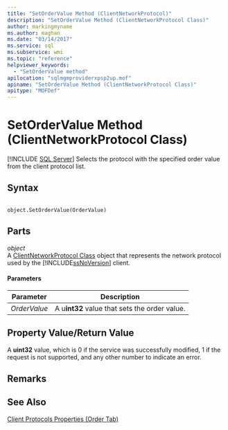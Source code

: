 ```yaml
---
title: "SetOrderValue Method (ClientNetworkProtocol)"
description: "SetOrderValue Method (ClientNetworkProtocol Class)"
author: markingmyname
ms.author: maghan
ms.date: "03/14/2017"
ms.service: sql
ms.subservice: wmi
ms.topic: "reference"
helpviewer_keywords:
  - "SetOrderValue method"
apilocation: "sqlmgmproviderxpsp2up.mof"
apiname: "SetOrderValue Method (ClientNetworkProtocol Class)"
apitype: "MOFDef"
---
```

# SetOrderValue Method (ClientNetworkProtocol Class)
[!INCLUDE [SQL Server](../../../includes/applies-to-version/sqlserver.md)]
  Selects the protocol with the specified order value from the client protocol list.  
  
## Syntax  
  
```  
  
object.SetOrderValue(OrderValue)  
```  
  
## Parts  
 *object*  
 A [ClientNetworkProtocol Class](../../../relational-databases/wmi-provider-configuration-classes/clientnetworkprotocol-class/clientnetworkprotocol-class.md) object that represents the network protocol used by the [!INCLUDE[ssNoVersion](../../../includes/ssnoversion-md.md)] client.  
  
#### Parameters  
  
|Parameter|Description|  
|---------------|-----------------|  
|*OrderValue*|A u**int32** value that sets the order value.|  
  
## Property Value/Return Value  
 A **uint32** value, which is 0 if the service was successfully modified, 1 if the request is not supported, and any other number to indicate an error.  
  
## Remarks  
  
## See Also  
 [Client Protocols Properties (Order Tab)](../../../tools/configuration-manager/client-protocols-properties-order-tab.md)  
  
